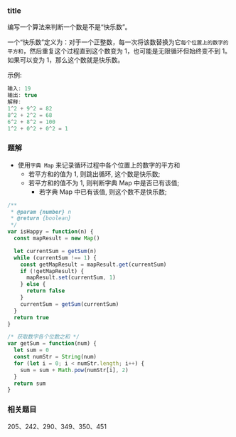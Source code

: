 <!--
abbrlink: mo1q1fss
-->

### title

编写一个算法来判断一个数是不是“快乐数”。

一个“快乐数”定义为：对于一个正整数，每一次将该数替换为它`每个位置上的数字的平方和`，然后重复这个过程直到这个数变为 1，也可能是无限循环但始终变不到 1。如果可以变为 1，那么这个数就是快乐数。

示例: 

```js
输入: 19
输出: true
解释:
1^2 + 9^2 = 82
8^2 + 2^2 = 68
6^2 + 8^2 = 100
1^2 + 0^2 + 0^2 = 1
```

### 题解

* 使用`字典 Map` 来记录循环过程中各个位置上的数字的平方和
  * 若平方和的值为 1, 则跳出循环, 这个数是快乐数;
  * 若平方和的值不为 1, 则判断字典 Map 中是否已有该值;
    * 若字典 Map 中已有该值, 则这个数不是快乐数;

```js
/**
 * @param {number} n
 * @return {boolean}
 */
var isHappy = function(n) {
  const mapResult = new Map()

  let currentSum = getSum(n)
  while (currentSum !== 1) {
    const getMapResult = mapResult.get(currentSum)
    if (!getMapResult) {
      mapResult.set(currentSum, 1)
    } else {
      return false
    }
    currentSum = getSum(currentSum)
  }
  return true
}

/* 获取数字各个位数之和 */
var getSum = function(num) {
  let sum = 0
  const numStr = String(num)
  for (let i = 0; i < numStr.length; i++) {
    sum = sum + Math.pow(numStr[i], 2)
  }
  return sum
}
```

### 相关题目

205、242、290、349、350、451